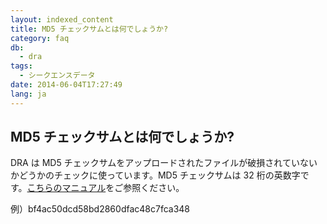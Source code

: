 ```yaml
---
layout: indexed_content
title: MD5 チェックサムとは何でしょうか?
category: faq
db:
  - dra
tags: 
  - シークエンスデータ
date: 2014-06-04T17:27:49
lang: ja
---
```


## MD5 チェックサムとは何でしょうか?

<p>DRA は MD5 チェックサムをアップロードされたファイルが破損されていないかどうかのチェックに使っています。MD5 チェックサムは 32 桁の英数字です。<a href="/dra/services/index.html#supplement-md5">こちらのマニュアル</a>をご参照ください。</p><p>例）bf4ac50dcd58bd2860dfac48c7fca348</p>
